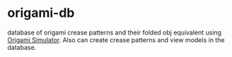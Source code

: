 # origami-db
database of origami crease patterns and their folded obj equivalent using [Origami Simulator](http://apps.amandaghassaei.com/OrigamiSimulator/). Also can create crease patterns and view models in the database.
